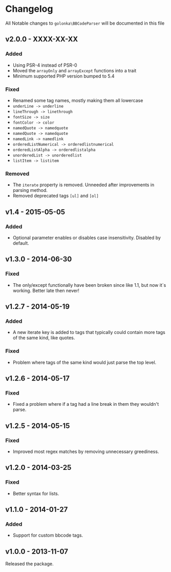 # Changelog

All Notable changes to `golonka\BBCodeParser` will be documented in this file

## v2.0.0 - XXXX-XX-XX

### Added
- Using PSR-4 instead of PSR-0
- Moved the ``arrayOnly`` and ``arrayExcept`` functions into a trait
- Minimum supported PHP version bumped to 5.4

### Fixed
- Renamed some tag names, mostly making them all lowercase
 - `` underLine -> underline ``
 - `` lineThrough -> linethrough ``
 - `` fontSize -> size ``
 - `` fontColor -> color ``
 - `` namedQuote -> namedquote ``
 - `` namedQuote -> namedquote ``
 - `` namedLink -> namedlink ``
 - `` orderedListNumerical -> orderedlistnumerical ``
 - `` orderedListAlpha -> orderedlistalpha ``
 - `` unorderedList -> unorderedlist ``
 - `` listItem -> listitem ``

### Removed
- The ``iterate`` property is removed. Unneeded after improvements in parsing method.
- Removed deprecated tags ``[ul]`` and ``[ol]``

## v1.4 - 2015-05-05

### Added
- Optional parameter enables or disables case insensitivity. Disabled by default.

## v1.3.0 - 2014-06-30

### Fixed
- The only/except functionally have been broken since like 1.1, but now it´s working. Better late then never!

## v1.2.7 - 2014-05-19

### Added
- A new iterate key is added to tags that typically could contain more tags of the same kind, like quotes.

### Fixed
- Problem where tags of the same kind would just parse the top level.

## v1.2.6 - 2014-05-17

### Fixed
- Fixed a problem where if a tag had a line break in them they wouldn't parse.

## v1.2.5 - 2014-05-15

### Fixed
- Improved most regex matches by removing unnecessary greediness.

## v1.2.0 - 2014-03-25

### Fixed
- Better syntax for lists.

## v1.1.0 - 2014-01-27

### Added
- Support for custom bbcode tags.

## v1.0.0 - 2013-11-07

Released the package.